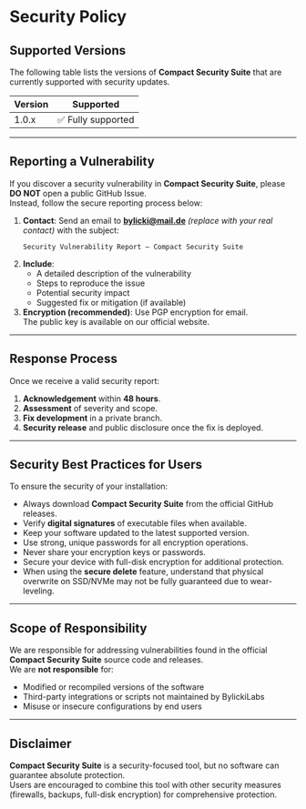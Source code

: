 # Security Policy

## Supported Versions

The following table lists the versions of **Compact Security Suite** that are currently supported with security updates.

| Version     | Supported          |
|-------------|--------------------|
| 1.0.x       | ✅ Fully supported |

---

## Reporting a Vulnerability

If you discover a security vulnerability in **Compact Security Suite**, please **DO NOT** open a public GitHub Issue.  
Instead, follow the secure reporting process below:

1. **Contact**: Send an email to **bylicki@mail.de** *(replace with your real contact)* with the subject:  
   ```
   Security Vulnerability Report – Compact Security Suite
   ```
2. **Include**:
   - A detailed description of the vulnerability
   - Steps to reproduce the issue
   - Potential security impact
   - Suggested fix or mitigation (if available)
3. **Encryption (recommended)**: Use PGP encryption for email.  
   The public key is available on our official website.

---

## Response Process

Once we receive a valid security report:

1. **Acknowledgement** within **48 hours**.
2. **Assessment** of severity and scope.
3. **Fix development** in a private branch.
4. **Security release** and public disclosure once the fix is deployed.

---

## Security Best Practices for Users

To ensure the security of your installation:

- Always download **Compact Security Suite** from the official GitHub releases.
- Verify **digital signatures** of executable files when available.
- Keep your software updated to the latest supported version.
- Use strong, unique passwords for all encryption operations.
- Never share your encryption keys or passwords.
- Secure your device with full-disk encryption for additional protection.
- When using the **secure delete** feature, understand that physical overwrite on SSD/NVMe may not be fully guaranteed due to wear-leveling.

---

## Scope of Responsibility

We are responsible for addressing vulnerabilities found in the official **Compact Security Suite** source code and releases.  
We are **not responsible** for:
- Modified or recompiled versions of the software
- Third-party integrations or scripts not maintained by BylickiLabs
- Misuse or insecure configurations by end users

---

## Disclaimer

**Compact Security Suite** is a security-focused tool, but no software can guarantee absolute protection.  
Users are encouraged to combine this tool with other security measures (firewalls, backups, full-disk encryption) for comprehensive protection.
